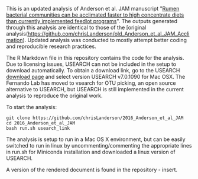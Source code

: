 This is an updated analysis of Anderson et al. JAM manuscript "[Rumen bacterial communities can be acclimated faster to high concentrate diets than currently implemented feedlot programs](http://onlinelibrary.wiley.com/doi/10.1111/jam.13039/full)". The outputs generated through this analysis are identical to those of the [original analysis(https://github.com/chrisLanderson/old_Anderson_et_al_JAM_Acclimation). Updated analysis was conducted to mostly attempt better coding and reproducible research practices.

The R Markdown file in this repository contains the code for the analysis. Due to licensing issues, USEARCH can not be included in the setup to download automatically. To obtain a download link, go to the USEARCH [download page](http://www.drive5.com/usearch/download.html) and select version USEARCH v7.0.1090 for Mac OSX. The Fernando Lab has moved to vsearch for OTU picking, an open source alternative to USEARCH, but USEARCH is still implemented in the current analysis to reproduce the original work.

To start the analysis:

	git clone https://github.com/chrisLanderson/2016_Anderson_et_al_JAM
	cd 2016_Anderson_et_al_JAM
	bash run.sh usearch_link

The analysis is setup to run in a Mac OS X environment, but can be easily switched to run in linux by uncommenting/commenting the appropriate lines in run.sh for Miniconda installation and downloaded a linux version of USEARCH.

A version of the rendered document is found in the repository - insert.
